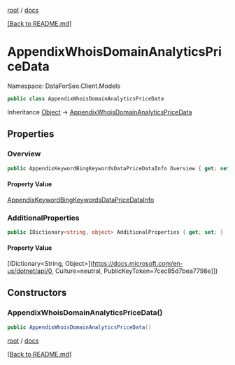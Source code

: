 [root](./../ "root") / [docs](./ "docs")

[[Back to README.md]](./../README.md "[Back to README.md]")

# AppendixWhoisDomainAnalyticsPriceData

Namespace: DataForSeo.Client.Models

```csharp
public class AppendixWhoisDomainAnalyticsPriceData
```

Inheritance [Object](https://docs.microsoft.com/en-us/dotnet/api/Object) → [AppendixWhoisDomainAnalyticsPriceData](./AppendixWhoisDomainAnalyticsPriceData.md)

## Properties

### **Overview**

```csharp
public AppendixKeywordBingKeywordsDataPriceDataInfo Overview { get; set; }
```

#### Property Value

[AppendixKeywordBingKeywordsDataPriceDataInfo](./AppendixKeywordBingKeywordsDataPriceDataInfo.md)<br>

### **AdditionalProperties**

```csharp
public IDictionary<string, object> AdditionalProperties { get; set; }
```

#### Property Value

[IDictionary&lt;String, Object&gt;](https://docs.microsoft.com/en-us/dotnet/api/0, Culture=neutral, PublicKeyToken=7cec85d7bea7798e]])<br>

## Constructors

### **AppendixWhoisDomainAnalyticsPriceData()**

```csharp
public AppendixWhoisDomainAnalyticsPriceData()
```

[root](./../ "root") / [docs](./ "docs")

[[Back to README.md]](./../README.md "[Back to README.md]")